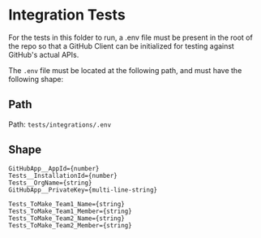 # Integration Tests

For the tests in this folder to run, a .env file must be present in the root of the repo so that a GitHub Client can be initialized for testing against GitHub's actual APIs.

The `.env` file must be located at the following path, and must have the following shape:

## Path

Path: `tests/integrations/.env`

## Shape

```.env
GitHubApp__AppId={number}
Tests__InstallationId={number}
Tests__OrgName={string}
GitHubApp__PrivateKey={multi-line-string}

Tests_ToMake_Team1_Name={string}
Tests_ToMake_Team1_Member={string}
Tests_ToMake_Team2_Name={string}
Tests_ToMake_Team2_Member={string}
```